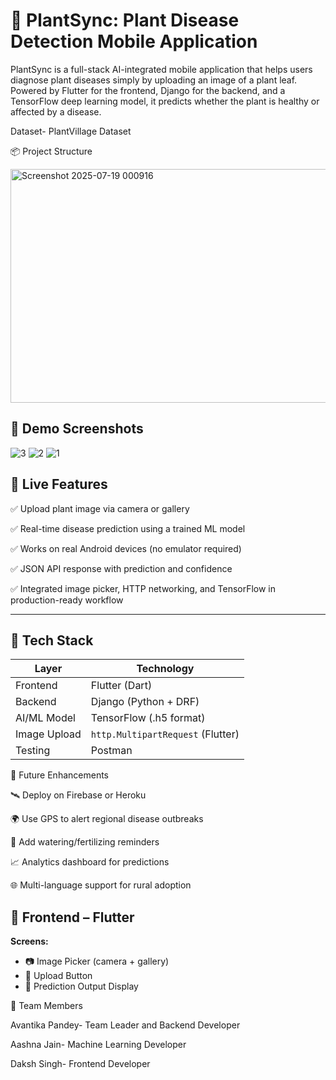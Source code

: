 # 🌿 PlantSync: Plant Disease Detection Mobile Application

PlantSync is a full-stack AI-integrated mobile application that helps users diagnose plant diseases simply by uploading an image of a plant leaf. Powered by Flutter for the frontend, Django for the backend, and a TensorFlow deep learning model, it predicts whether the plant is healthy or affected by a disease.

Dataset- PlantVillage Dataset


📦 Project Structure

<img width="569" height="374" alt="Screenshot 2025-07-19 000916" src="https://github.com/user-attachments/assets/95379736-7acd-4e4a-9d6b-ec790f1e7fb1" />


## 📸 Demo Screenshots

![3](https://github.com/user-attachments/assets/68f49f22-f2d9-4f5e-816e-3c89279034b1)          ![2](https://github.com/user-attachments/assets/bce3c908-8ac7-4d7e-9041-f9fdf427607a)   ![1](https://github.com/user-attachments/assets/ecb3815c-d1cc-4bf0-ac4b-2364fa3f76e0)


## 🚀 Live Features

✅ Upload plant image via camera or gallery  

✅ Real-time disease prediction using a trained ML model  

✅ Works on real Android devices (no emulator required)  

✅ JSON API response with prediction and confidence  

✅ Integrated image picker, HTTP networking, and TensorFlow in production-ready workflow

---

## 🔧 Tech Stack

| Layer        | Technology                             |
|--------------|----------------------------------------|
| Frontend     | Flutter (Dart)                         | 
| Backend      | Django (Python + DRF)                  |
| AI/ML Model  | TensorFlow (.h5 format)                |
| Image Upload | `http.MultipartRequest` (Flutter)      |
| Testing      | Postman                                |
    

📌 Future Enhancements

🛰 Deploy on Firebase or Heroku

🌍 Use GPS to alert regional disease outbreaks

🔔 Add watering/fertilizing reminders

📈 Analytics dashboard for predictions

🌐 Multi-language support for rural adoption



## 📱 Frontend – Flutter

**Screens:**
- 📷 Image Picker (camera + gallery)
- 🔼 Upload Button
- 🧾 Prediction Output Display




👥 Team Members

Avantika Pandey- Team Leader and Backend Developer

Aashna Jain- Machine Learning Developer

Daksh Singh- Frontend Developer



